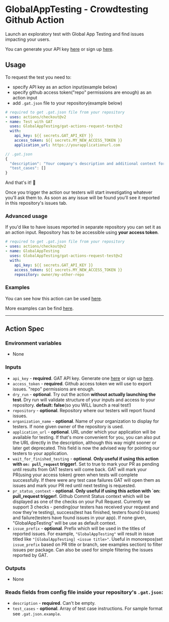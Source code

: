 # GlobalAppTesting - Crowdtesting Github Action

Launch an exploratory test with Global App Testing and find issues impacting your users.

You can generate your API key [here](https://app.globalapptesting.com/organization-settings/customer-api-key) or sign up [here](https://go.globalapptesting.com/early-access-exploratory-testing-test-execution).

## Usage

To request the test you need to:
  - specify API key as an action input(example below)
  - specify github access token("repo" permissions are enough) as an action input
  - add `.gat.json` file to your repository(example below)

```yaml
# required to get .gat.json file from your repository
- uses: actions/checkout@v2
- name: Test with GAT
  uses: GlobalAppTesting/gat-actions-request-test@v2
  with:
    api_key: ${{ secrets.GAT_API_KEY }}
    access_token: ${{ secrets.MY_NEW_ACCESS_TOKEN }}
    application_url: https://yourapplicationurl.com
```

```js
// .gat.json
{
  "description": "Your company's description and additional context for testers",
  "test_cases": []
}
```

And that's it! 🎉

Once you trigger the action our testers will start investigating whatever you'll ask them to. As soon as any issue will be found you'll see it reported in this repository's issues tab.

### Advanced usage

If you'd like to have issues reported in separate repository you can set it as an action input. Repository has to be accessible using **your access token**.

```yaml
# required to get .gat.json file from your repository
- uses: actions/checkout@v2
- name: GlobalAppTesting
  uses: GlobalAppTesting/gat-actions-request-test@v2
  with:
    api_key: ${{ secrets.GAT_API_KEY }}
    access_token: ${{ secrets.MY_NEW_ACCESS_TOKEN }}
    repository: owner/my-other-repo
```

### Examples

You can see how this action can be used [here](https://github.com/GlobalAppTesting/gat-action-kickstarter).

More examples can be find [here](https://github.com/GlobalAppTesting/gat-actions-examples).

----
## Action Spec

### Environment variables
- None

### Inputs
- `api_key` - **required**. GAT API key. Generate one [here](https://app.globalapptesting.com/organization-settings/customer-api-key) or sign up [here](https://go.globalapptesting.com/early-access-exploratory-testing-test-execution).
- `access_token` - **required**. Github access token we will use to export issues. "repo" permissions are enough.
- `dry_run` - **optional**. Try out the action **without actually launching the test**. Dry run will validate structure of your inputs and access to your repository. **default: false**(so you WILL launch a real test!)
- `repository` - **optional**. Repository where our testers will report found issues.
- `organization_name` - **optional**. Name of your organization to display for testers. If none given owner of the repository is used.
- `application_url` - **optional**. URL under which your application will be available for testing. If that's more convenient for you, you can also put the URL directly in the description, although this way might sooner or later get deprecated. This field is now the advised way for pointing our testers to your application.
- `wait_for_finished_testing` - **optional**. **Only useful if using this action with `on: pull_request` trigger!**. Set to true to mark your PR as pending until results from GAT testers will come back. GAT will mark your PR(using your access token) green when tests will complete successfully. If there were any test case failures GAT will open them as issues and mark your PR red until next testing is requested.
- `pr_status_context` - **optional**. **Only useful if using this action with `on: pull_request trigger!**. Github Commit Status context which will be displayed as one of the checks on your Pull Request. Currently we support 3 checks - pending(our testers has received your request and now they're testing), success(test has finished, testers found 0 issues) and failure(testers have found issues in your app). If none given, "GlobalAppTesting" will be use as default context.
- `issue_prefix` - **optional**. Prefix which will be used in the titles of reported issues. For example, `"GlobalAppTesting"` will result in issue titled like `"[GlobalAppTesting] <issue title>"`. Useful in monorepos(set `issue_prefix` based on PR title or branch, see examples section) to filter issues per package. Can also be used for simple filtering the issues reported by GAT.

### Outputs
- None

### Reads fields from config file inside your repository's `.gat.json`:
- `description` - **required**. Can't be empty.
- `test_cases` - **optional**. Array of test case instructions. For sample format see `.gat.json.example`.
